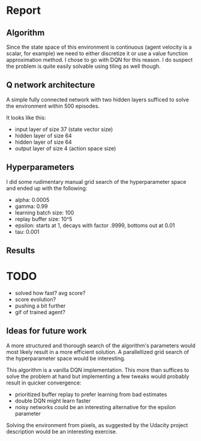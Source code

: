 # Report

## Algorithm

Since the state space of this environment is continuous (agent velocity is a scalar, for example) we need to either 
discretize it or use a value function approximation method. I chose to go with DQN for this reason. I do suspect the 
problem is quite easily solvable using tiling as well though.

## Q network architecture

A simple fully connected network with two hidden layers sufficed to solve the environment within 500 episodes.

It looks like this:
* input layer of size 37 (state vector size)
* hidden layer of size 64
* hidden layer of size 64
* output layer of size 4 (action space size)

## Hyperparameters

I did some rudimentary manual grid search of the hyperparameter space and ended up with the following:

* alpha: 0.0005
* gamma: 0.99
* learning batch size: 100
* replay buffer size: 10^5
* epsilon: starts at 1, decays with factor .9999, bottoms out at 0.01
* tau: 0.001

## Results

# TODO
* solved how fast? avg score?
* score evolution?
* pushing a bit further
* gif of trained agent?

## Ideas for future work

A more structured and thorough search of the algorithm's parameters would most likely result in a more efficient 
solution. A parallellized grid search of the hyperparameter space would be interesting.

This algorithm is a vanilla DQN implementation. This more than suffices to solve the problem at hand but implementing a 
few tweaks would probably result in quicker convergence:
* prioritized buffer replay to prefer learning from bad estimates
* double DQN might learn faster
* noisy networks could be an interesting alternative for the epsilon parameter

Solving the environment from pixels, as suggested by the Udacity project description would be an interesting exercise.